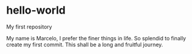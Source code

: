 # hello-world
My first repository

My name is Marcelo, I prefer the finer things in life. So splendid to finally create my first commit. This shall be a long and fruitful journey.
